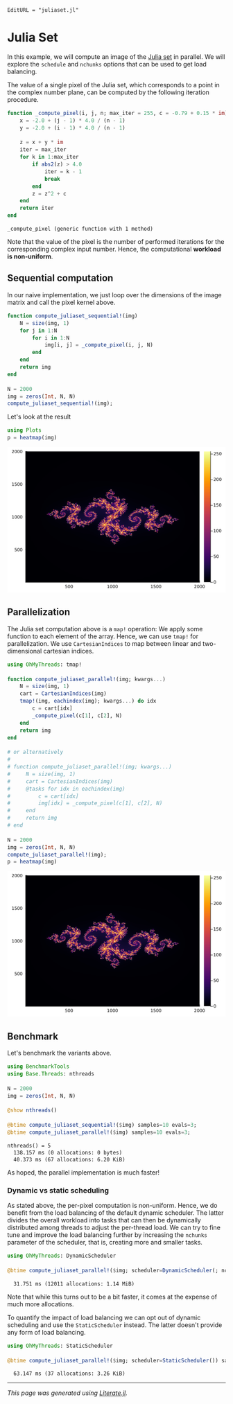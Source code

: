 ```@meta
EditURL = "juliaset.jl"
```

# Julia Set

In this example, we will compute an image of the
[Julia set](https://en.wikipedia.org/wiki/Julia_set) in parallel. We will explore
the `schedule` and `nchunks` options that can be used to get load balancing.

The value of a single pixel of the Julia set, which corresponds to a point in the
complex number plane, can be computed by the following iteration procedure.

````julia
function _compute_pixel(i, j, n; max_iter = 255, c = -0.79 + 0.15 * im)
    x = -2.0 + (j - 1) * 4.0 / (n - 1)
    y = -2.0 + (i - 1) * 4.0 / (n - 1)

    z = x + y * im
    iter = max_iter
    for k in 1:max_iter
        if abs2(z) > 4.0
            iter = k - 1
            break
        end
        z = z^2 + c
    end
    return iter
end
````

````
_compute_pixel (generic function with 1 method)
````

Note that the value of the pixel is the number of performed iterations for the
corresponding complex input number. Hence, the computational **workload is non-uniform**.

## Sequential computation

In our naive implementation, we just loop over the dimensions of the image matrix and call
the pixel kernel above.

````julia
function compute_juliaset_sequential!(img)
    N = size(img, 1)
    for j in 1:N
        for i in 1:N
            img[i, j] = _compute_pixel(i, j, N)
        end
    end
    return img
end

N = 2000
img = zeros(Int, N, N)
compute_juliaset_sequential!(img);
````

Let's look at the result

````julia
using Plots
p = heatmap(img)
````
![](juliaset-8.png)

## Parallelization

The Julia set computation above is a `map!` operation: We apply some function to each
element of the array. Hence, we can use `tmap!` for parallelization. We use
`CartesianIndices` to map between linear and two-dimensional cartesian indices.

````julia
using OhMyThreads: tmap!

function compute_juliaset_parallel!(img; kwargs...)
    N = size(img, 1)
    cart = CartesianIndices(img)
    tmap!(img, eachindex(img); kwargs...) do idx
        c = cart[idx]
        _compute_pixel(c[1], c[2], N)
    end
    return img
end

# or alternatively
#
# function compute_juliaset_parallel!(img; kwargs...)
#     N = size(img, 1)
#     cart = CartesianIndices(img)
#     @tasks for idx in eachindex(img)
#         c = cart[idx]
#         img[idx] = _compute_pixel(c[1], c[2], N)
#     end
#     return img
# end

N = 2000
img = zeros(Int, N, N)
compute_juliaset_parallel!(img);
p = heatmap(img)
````
![](juliaset-10.png)

## Benchmark

Let's benchmark the variants above.

````julia
using BenchmarkTools
using Base.Threads: nthreads

N = 2000
img = zeros(Int, N, N)

@show nthreads()

@btime compute_juliaset_sequential!($img) samples=10 evals=3;
@btime compute_juliaset_parallel!($img) samples=10 evals=3;
````

````
nthreads() = 5
  138.157 ms (0 allocations: 0 bytes)
  40.373 ms (67 allocations: 6.20 KiB)

````

As hoped, the parallel implementation is much faster!

### Dynamic vs static scheduling

As stated above, the per-pixel computation is non-uniform. Hence, we do benefit from
the load balancing of the default dynamic scheduler. The latter divides the overall
workload into tasks that can then be dynamically distributed among threads to adjust the
per-thread load. We can try to fine tune and improve the load balancing further by
increasing the `nchunks` parameter of the scheduler, that is, creating more and smaller
tasks.

````julia
using OhMyThreads: DynamicScheduler

@btime compute_juliaset_parallel!($img; scheduler=DynamicScheduler(; nchunks=N)) samples=10 evals=3;
````

````
  31.751 ms (12011 allocations: 1.14 MiB)

````

Note that while this turns out to be a bit faster, it comes at the expense of much more
allocations.

To quantify the impact of load balancing we can opt out of dynamic scheduling and use the
`StaticScheduler` instead. The latter doesn't provide any form of load balancing.

````julia
using OhMyThreads: StaticScheduler

@btime compute_juliaset_parallel!($img; scheduler=StaticScheduler()) samples=10 evals=3;
````

````
  63.147 ms (37 allocations: 3.26 KiB)

````

---

*This page was generated using [Literate.jl](https://github.com/fredrikekre/Literate.jl).*

